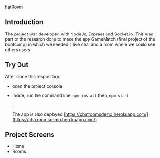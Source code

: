 hatRoom

## Introduction

The project was developed with NodeJs, Express and Socket.io.
This was part of the research done to made the app GameMatch (final project of the bootcamp) in which we needed a live chat and a room where we could see others users.

## Try Out

After clone this respository.

- open the project console
- inside, run the command line, `npm install` then, `npm start`

  ;

  The app is also deployed [https://chatroomsdemo.herokuapp.com/](https://chatroomsdemo.herokuapp.com/)

## Project Screens

- Home
- Rooms
